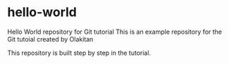 # hello-world

Hello World repository for Git tutorial
This is an example repository for the Git tutoial created by Olakitan

This repository is built step by step in the tutorial.
